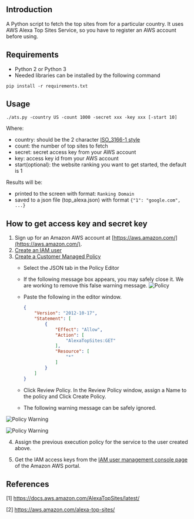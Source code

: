 ## Introduction
A Python script to fetch the top sites from for a particular country. It uses AWS Alexa Top Sites Service, so you have to register an AWS account before using.


## Requirements
- Python 2 or Python 3
- Needed libraries can be installed by the following command

```$python
pip install -r requirements.txt
```

## Usage
```$shell
./ats.py -country US -count 1000 -secret xxx -key xxx [-start 10]
```

Where:
- country: should be the 2 character [ISO_3166-1 style](http://en.wikipedia.org/wiki/ISO_3166-1)
- count: the number of top sites to fetch
- secret: secret access key from your AWS account
- key: access key id from your AWS account
- start(optional): the website ranking you want to get started, the default is 1

Results will be:
- printed to the screen with format: `Ranking Domain`
- saved to a json file (top_alexa.json) with format `{"1": "google.com", ...}`

## How to get access key and secret key

1. Sign up for an Amazon AWS account at [https://aws.amazon.com/](https://aws.amazon.com/).
2. [Create an IAM user](https://console.aws.amazon.com/iam/home?region=us-east-1#/users$new?step=details)
3. [Create a Customer Managed Policy](https://console.aws.amazon.com/iam/home?region=us-west-2#/policies$new?step=edit)
    - Select the JSON tab in the Policy Editor
    - If the following message box appears, you may safely close it. We are working to remove this false warning message.
![Policy](https://docs.aws.amazon.com/AlexaTopSites/latest/images/policy.jpg)

    - Paste the following in the editor window.
        ```json
        {
            "Version": "2012-10-17",
            "Statement": [
                {
                    "Effect": "Allow",
                    "Action": [
                        "AlexaTopSites:GET"
                    ],
                    "Resource": [
                        "*"
                    ]
                }
            ]
        }
        ```                       
    - Click Review Policy. In the Review Policy window, assign a Name to the policy and Click Create Policy.

    - The following warning message can be safely ignored.

![Policy Warning](https://docs.aws.amazon.com/AlexaTopSites/latest/images/polwarn1.jpg)

![Policy Warning](https://docs.aws.amazon.com/AlexaTopSites/latest/images/polwarn2.jpg)

4. Assign the previous execution policy for the service to the user created above.

5. Get the IAM access keys from the [IAM user management console page](https://console.aws.amazon.com/iam/home#/users) of the Amazon AWS portal.

## References
[1] https://docs.aws.amazon.com/AlexaTopSites/latest/

[2] https://aws.amazon.com/alexa-top-sites/
